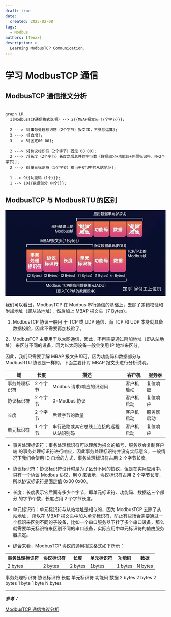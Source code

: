```yaml
---
draft: true
date:
  created: 2025-02-08
tags:
  - Modbus
authors: [Tenax]
description: >
  Learning ModbusTCP Communication.
---
```


# 学习 ModbusTCP 通信

<!-- more -->

## ModbusTCP 通信报文分析

```mermaid

graph LR
  1(ModbusTCP通信格式说明) --> 2{{MBAP报文头（7个字节）}};

  2 ---> 3[事务处理标识符（2个字节）报文ID，不参与运算];
  3 ---> 4[自增];
  3 ---> 5[固定00 00];

  2 ---> 6[协议标识符（2个字节）固定 00 00];
  2 ---> 7[长度（2个字节）长度之后总共的字节数（数据部分+功能码+但愿标识符，N+2个字节）];
  2 ---> 8[单元标识符（1个字节）相当于RTU中的从站地址];

  1 --> 9{{功能码（1个）}};
  1 --> 10{{数据部分（N个）}};

```

## ModbusTCP 与 ModbusRTU 的区别

![1.webp](../assets/Modbus/1.webp)

我们可以看出，ModbusTCP 在 Modbus 串行通信的基础上，去除了差错校验和附加地址（即从站地址），然后加上 MBAP 报文头（7 Bytes）。

1. ModbusTCP 协议一般用 于 TCP 或 UDP 通信，而 TCP 和 UDP 本身就具备数据校验，因此不需要再加校验了。

2、ModbusTCP 主要用于以太网通信，因此，不再需要通过附加地址（即从站地址） 来区分不同的设备，因为以太网设备一般会使用 IP 地址来区分。

因此，我们只需要了解 MBAP 报文头即可，因为功能码和数据部分与 ModbusRTU 协议是一样的，下面主要针对 MBAP 报文头进行分析说明。

| 域             | 长度     | 描述                                     | 客户机     | 服务器     |
| -------------- | -------- | ---------------------------------------- | ---------- | ---------- |
| 事务处理标识符 | 2 个字节 | Modbus 请求/响应的识别码                 | 客户机启动 | 复位响应   |
| 协议标识符     | 2 个字节 | 0=Modbus 协议                            | 客户机启动 | 复位响应   |
| 长度           | 2 个字节 | 后续字节的数量                           | 客户机启动 | 服务器启动 |
| 单元标识符     | 1 个字节 | 串行链路或其它总线上连接的远程从站识别码 | 客户机启动 | 复位响应   |

- 事务处理标识符：事务处理标识符可以理解为报文的编号，服务器会复制客户端 的事务处理标识符进行响应，因此事务处理标识符并没有实际意义，一般情况下我们会使用 ID 自增的方式，事务处理标识符占用 2 个字节长度。

- 协议标识符：协议标识符设计时是为了区分不同的协议，但是在实际应用中，只有一个协议 Modbus 协议，用 0 来表示，协议标识符占用 2 个字节长度，所以协议标识符是固定值 0x00 0x00。

- 长度：长度表示它后面有多少个字节，即单元标识符、功能码、数据这三个部分 的字节个数，长度占用 2 个字节长度。

- 单元标识符：单元标识符与从站地址是相似的，因为 ModbusTCP 去除了从站地址， 所以在 MBAP 报文头中加入单元标识符，防止有些场合需要通过一个标识来区别不同的子设备，比如一个串口服务器下挂了多个串口设备，那么就需要单元标识符来区别不同的串口设备，实际应用中单元标识符的值由服务器决定。

- 综合来看，ModbusTCP 协议的通用报文格式如下所示：

| 事务处理标识符 | 协议标识符 | 长度    | 单元标识符 | 功能码  | 数据    |
| -------------- | ---------- | ------- | ---------- | ------- | ------- |
| 2 bytes        | 2 bytes    | 2 bytes | 1bytes     | 1 bytes | N bytes |

事务处理标识符 协议标识符 长度 单元标识符 功能码 数据
2 bytes 2 bytes 2 bytes 1 byte 1 byte N bytes

---

**_参考：_**

[ModbusTCP 通信协议分析](https://www.cnblogs.com/xiketangedu/p/18442108)
